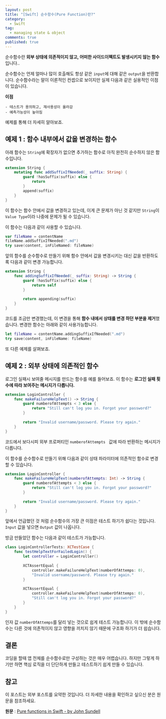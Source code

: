 ```yaml
---
layout: post
title: "[Swift] 순수함수(Pure Function)란?"
category:
  - Swift
tag:
  - managing state & object
comments: true
published: true
---
```


순수함수란 **외부 상태에 의존적이지 않고, 어떠한 사이드이펙트도 발생시키지 않는 함수**입니다.. 

순수함수는 언제 얼마나 많이 호출해도 항상 같은 `input`에 대해 같은 `output`을 반환합니다. 순수함수라는 말이 이론적인 컨셉으로 보이지만 실제 다음과 같은 실용적인 이점이 있습니다.

**이점**

	- 테스트가 용의하고, 재사용성이 올라감
	- 예측가능성이 높아짐

예제를 통해 더 자세히 알아보죠.

## 예제 1 : 함수 내부에서 값을 변경하는 함수
아래 함수는 `String`에 확장자가 없으면 추가하는 함수로 아직 완전히 순수하지 않은 함수입니다.
```swift
extension String {
    mutating func addSuffixIfNeeded(_ suffix: String) {
        guard !hasSuffix(suffix) else {
            return
        }
        append(suffix)
    }
}
```

이 함수는 함수 안에서 값을 변경하고 있는데, 이게 큰 문제가 아닌 것 같지만 `String`이  `Value Type`이라 나중에 문제가 될 수 있습니다.

이 함수는 다음과 같이 사용할 수 있습니다.
```swift
var fileName = contentName
fileName.addSuffixIfNeeded(".md")
try save(content, inFileNamed: fileName)
```

앞의 함수를 순수함수로 만들기 위해 함수 안에서 값을 변경시키는 대신 값을 반환하도록 다음과 같이 변경 가능합니다.
```swift
extension String {
    func addingSuffixIfNeeded(_ suffix: String) -> String {
        guard !hasSuffix(suffix) else {
            return self
        }
        
        return appending(suffix)
    }
}
```

코드를 조금만 변경했는데, 이 변경을 통해 **함수 내에서 상태를 변경 하던 부분을 제거**했습니다. 변경한 함수는 아래와 같이 사용가능합니다.
```swift
let fileName = contentName.addingSuffixIfNeeded(".md")
try save(content, inFileName: fileName)
```

또 다른 예제를 살펴보죠.

## 예제 2 : 외부 상태에 의존적인 함수
로그인 실패시 보여줄 메시지를 만드는 함수를 예를 들어보죠. 이 함수는 **로그인 실패 횟수에 따라 보여주는 메시지가 다릅니다.**
```swift
extension LoginController {
    func makeFailureHelpText() -> String {
        guard numberofAttempts < 3 else {
            return "Still can't log you in. Forgot your password?"
        }
        
        return "Invalid username/password. Please try again."
    }
}
```

코드에서 보다시피 외부 프로퍼티인  `numberofAttempts ` 값에 따라 반환하는 메시지가 다릅니다. 

이 함수를 순수함수로 만들기 위해 다음과 같이 상태 파라미터에 의존적인 함수로 변경할 수 있습니다.
```swift
extension LoginController {
    func makeFailureHelpText(numberofAttempts: Int) -> String {
        guard numberofAttempts < 3 else {
            return "Still can't log you in. Forgot your password?"
        }
        
        return "Invalid username/password. Please try again."
    }
}
```

앞에서 언급했던 것 처럼 순수함수의 가장 큰 이점은 테스트 하기가 쉽다는 것입니다.
`Input` 값을 넣으면 `Output` 값이 나옵니다.

방금 만들었던 함수는 다음과 같이 테스트가 가능합니다.
```swift
class LoginControllerTests: XCTestCase {
    func testHelpTextForFailedLogin() {
        let controller = LoginController()
        
        XCTAssertEqual {
            controller.makeFailureHelpText(numberOfAttemps: 0), 
            "Invalid username/password. Please try again."
        }
        
        XCTAssertEqual {
            controller.makeFailureHelpText(numberOfAttemps: 0), 
            "Still can't log you in. Forgot your password?"
        }
    }
}
```
인자 값 `numberOfAttemps`를 달리 넣는 것으로 쉽게 테스트 가능합니다.
이 밖에 순수함수는 다른 것에 의존적이지 않고 영향을 끼치지 않기 때문에 구조화 하기가 더 쉽습니다.

## 결론
코딩을 할때 앱 전체를 순수함수로만 구성하는 것은 매우 어렵습니다. 하지만 그렇게 하기만 하면 핵심 로직을 더 단단하게 만들고 테스트하기 쉽게 만들 수 있습니다.


## 참고
이 포스트는 외부 포스트를 요약한 것입니다. 더 자세한 내용을 확인하고 싶으신 분은 원문을 참조하세요.

**원문** : [Pure functions in Swift - by John Sundell](https://www.swiftbysundell.com/posts/pure-functions-in-swift)
